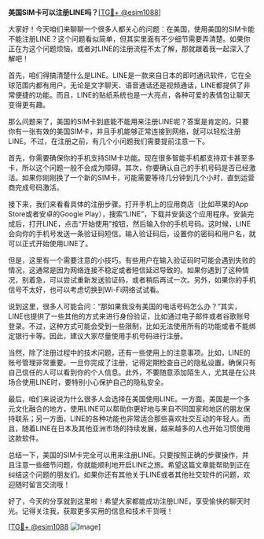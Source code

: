 **美国SIM卡可以注册LINE吗？**[[TG💪+ @esim1088](https://t.me/s/esim1088)]

大家好！今天咱们来聊聊一个很多人都关心的问题：在美国，使用美国的SIM卡能不能注册LINE？这个问题看似简单，但其实里面有不少细节需要弄清楚。如果你正在为这个问题烦恼，或者对LINE的注册流程不太了解，那就跟着我一起深入了解吧！

首先，咱们得搞清楚什么是LINE。LINE是一款来自日本的即时通讯软件，它在全球范围内都有用户。无论是文字聊天、语音通话还是视频通话，LINE都提供了非常便捷的功能。而且，LINE的贴纸系统也是一大亮点，各种可爱的表情包让聊天变得更有趣。

那么问题来了，美国的SIM卡到底能不能用来注册LINE呢？答案是肯定的。只要你有一张有效的美国SIM卡，并且手机能够正常连接到网络，就可以轻松注册LINE。不过，在注册之前，有几个小问题我们需要提前注意一下。

首先，你需要确保你的手机支持SIM卡功能。现在很多智能手机都支持双卡甚至多卡，所以这个问题一般不会成为障碍。其次，你要确认自己的手机号码是否已经激活。如果你刚刚换了一个新的SIM卡，可能需要等待几分钟到几个小时，直到运营商完成号码激活。

接下来，我们来看看具体的注册步骤。打开手机上的应用商店（比如苹果的App Store或者安卓的Google Play），搜索“LINE”，下载并安装这个应用程序。安装完成后，打开LINE，点击“开始使用”按钮，然后输入你的手机号码。这时候，LINE会向你的手机号发送一条验证码短信。输入验证码后，设置你的密码和用户名，就可以正式开始使用LINE了。

但是，这里有一个需要注意的小技巧。有些用户在输入验证码时可能会遇到失败的情况，这通常是因为网络连接不稳定或者短信延迟导致的。如果你遇到了这种情况，别着急，可以尝试重新发送验证码，或者稍后再试一次。另外，如果你的手机信号不太好，也可以考虑切换到Wi-Fi网络试试看。

说到这里，很多人可能会问：“那如果我没有美国的电话号码怎么办？”其实，LINE也提供了一些其他的方式来进行身份验证，比如通过电子邮件或者谷歌账号登录。不过，这种方式可能会受到一些限制，比如无法使用所有的功能或者不能绑定银行卡等。因此，建议大家尽量使用手机号码进行注册。

当然，除了注册过程中的技术问题，还有一些使用上的注意事项。比如，LINE的账号管理非常重要。一旦你完成了注册，记得定期检查自己的隐私设置，确保只有自己信任的人可以看到你的个人信息。此外，不要随意添加陌生人，尤其是在公共场合使用LINE时，要特别小心保护自己的隐私安全。

最后，咱们来说说为什么很多人会选择在美国使用LINE。一方面，美国是一个多元文化融合的地方，使用LINE可以帮助你更好地与来自不同国家和地区的朋友保持联系；另一方面，LINE的各种功能也非常适合那些喜欢社交互动的年轻人。而且，随着LINE在日本及其他亚洲市场的持续发展，越来越多的人也开始习惯使用这款软件。

总结一下，美国的SIM卡完全可以用来注册LINE。只要按照正确的步骤操作，并且注意一些细节问题，你就能顺利地开启LINE之旅。希望这篇文章能帮助到正在纠结这个问题的朋友们。如果你还有其他关于LINE或者其他社交软件的问题，欢迎随时留言交流哦！

好了，今天的分享就到这里啦！希望大家都能成功注册LINE，享受愉快的聊天时光。记得关注我，获取更多实用的信息和技术干货哦！

[[TG💪+ @esim1088](https://t.me/s/esim1088) ![Image](https://i.postimg.cc/4NQfJmqS/Snipaste-2025-05-13-00-14-12.png)]